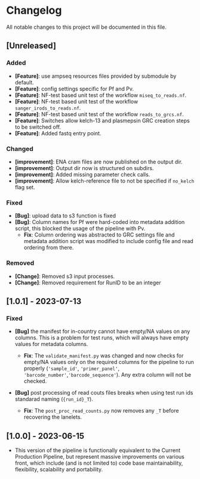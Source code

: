# Changelog

All notable changes to this project will be documented in this file.

## [Unreleased]

### Added
- **[Feature]**: use ampseq resources files provided by submodule by default.
- **[Feature]**: config settings specific for Pf and Pv.
- **[Feature]**: NF-test based unit test of the workflow `miseq_to_reads.nf`.
- **[Feature]**: NF-test based unit test of the workflow `sanger_irods_to_reads.nf`.
- **[Feature]**: NF-test based unit test of the workflow `reads_to_grcs.nf`.
- **[Feature]**: Switches allow kelch-13 and plasmepsin GRC creation steps to be switched off.
- **[Feature]**: Added fastq entry point.
### Changed
- **[improvement]**: ENA cram files are now published on the output dir.
- **[improvement]**: Output dir now is structured on subdirs.
- **[improvement]**: Added missing parameter check calls.
- **[improvement]**: Allow kelch-reference file to not be specified if `no_kelch` flag set.
### Fixed
- **[Bug]**: upload data to s3 function is fixed
- **[Bug]**: Column names for Pf were hard-coded into metadata addition script, this blocked the usage of the pipeline with Pv.
  - **Fix**: Column ordering was abstracted to GRC settings file and metadata addition script was modified to include config file and read ordering from there.

### Removed
- **[Change]**: Removed s3 input processes.
- **[Change]**: Removed requirement for RunID to be an integer

## [1.0.1] - 2023-07-13

### Fixed

- **[Bug]** the manifest for in-country cannot have empty/NA values on any columns. This is a problem for test runs, which will always have empty values for metadata columns.

  - **Fix**: The `validate_manifest.py` was changed and now checks for empty/NA values only on the required columns for the pipeline to run properly (`'sample_id'`, `'primer_panel'`, `'barcode_number'`,`'barcode_sequence'`). Any extra column will not be checked.

- **[Bug]** post processing of read couts files breaks when using test run ids standarad naming (`{run_id}_T`).
  - **Fix**: The `post_proc_read_counts.py` now removes any `_T` before recovering the lanelets.

## [1.0.0] - 2023-06-15

- This version of the pipeline is functionally equivalent to the Current Production Pipeline, but represent massive improvements on various front, which include (and is not limited to) code base maintainability, flexibility, scalability and portability.
